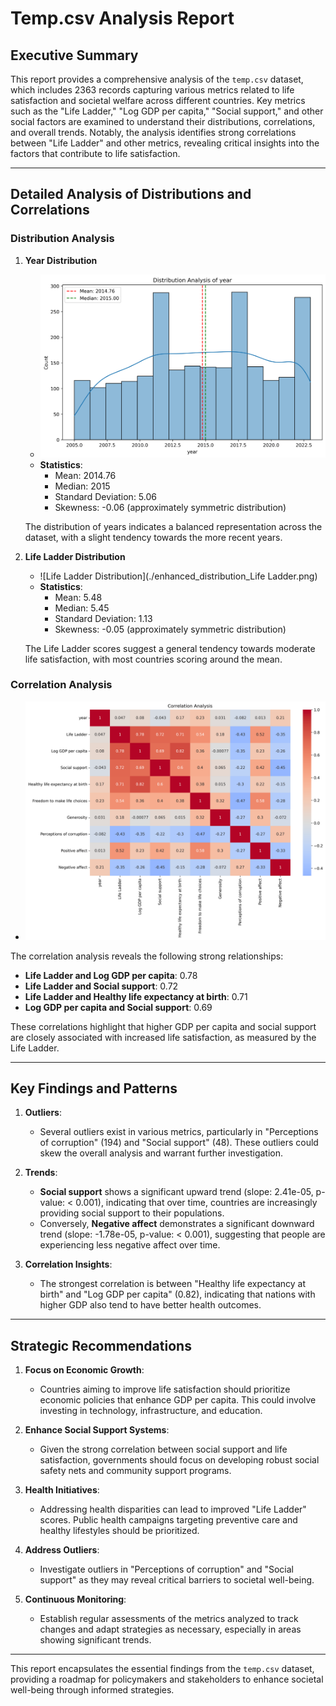 # Temp.csv Analysis Report

## Executive Summary

This report provides a comprehensive analysis of the `temp.csv` dataset, which includes 2363 records capturing various metrics related to life satisfaction and societal welfare across different countries. Key metrics such as the "Life Ladder," "Log GDP per capita," "Social support," and other social factors are examined to understand their distributions, correlations, and overall trends. Notably, the analysis identifies strong correlations between "Life Ladder" and other metrics, revealing critical insights into the factors that contribute to life satisfaction.

---

## Detailed Analysis of Distributions and Correlations

### Distribution Analysis

1. **Year Distribution**
   - ![Year Distribution](./enhanced_distribution_year.png)
   - **Statistics**:
     - Mean: 2014.76
     - Median: 2015
     - Standard Deviation: 5.06
     - Skewness: -0.06 (approximately symmetric distribution)

   The distribution of years indicates a balanced representation across the dataset, with a slight tendency towards the more recent years.

2. **Life Ladder Distribution**
   - ![Life Ladder Distribution](./enhanced_distribution_Life Ladder.png)
   - **Statistics**:
     - Mean: 5.48
     - Median: 5.45
     - Standard Deviation: 1.13
     - Skewness: -0.05 (approximately symmetric distribution)

   The Life Ladder scores suggest a general tendency towards moderate life satisfaction, with most countries scoring around the mean.

### Correlation Analysis

- ![Correlation Heatmap](./correlation_heatmap.png)

The correlation analysis reveals the following strong relationships:
- **Life Ladder and Log GDP per capita**: 0.78
- **Life Ladder and Social support**: 0.72
- **Life Ladder and Healthy life expectancy at birth**: 0.71
- **Log GDP per capita and Social support**: 0.69

These correlations highlight that higher GDP per capita and social support are closely associated with increased life satisfaction, as measured by the Life Ladder.

---

## Key Findings and Patterns

1. **Outliers**:
   - Several outliers exist in various metrics, particularly in "Perceptions of corruption" (194) and "Social support" (48). These outliers could skew the overall analysis and warrant further investigation.

2. **Trends**:
   - **Social support** shows a significant upward trend (slope: 2.41e-05, p-value: < 0.001), indicating that over time, countries are increasingly providing social support to their populations.
   - Conversely, **Negative affect** demonstrates a significant downward trend (slope: -1.78e-05, p-value: < 0.001), suggesting that people are experiencing less negative affect over time.

3. **Correlation Insights**:
   - The strongest correlation is between "Healthy life expectancy at birth" and "Log GDP per capita" (0.82), indicating that nations with higher GDP also tend to have better health outcomes.

---

## Strategic Recommendations

1. **Focus on Economic Growth**:
   - Countries aiming to improve life satisfaction should prioritize economic policies that enhance GDP per capita. This could involve investing in technology, infrastructure, and education.

2. **Enhance Social Support Systems**:
   - Given the strong correlation between social support and life satisfaction, governments should focus on developing robust social safety nets and community support programs.

3. **Health Initiatives**:
   - Addressing health disparities can lead to improved "Life Ladder" scores. Public health campaigns targeting preventive care and healthy lifestyles should be prioritized.

4. **Address Outliers**:
   - Investigate outliers in "Perceptions of corruption" and "Social support" as they may reveal critical barriers to societal well-being.

5. **Continuous Monitoring**:
   - Establish regular assessments of the metrics analyzed to track changes and adapt strategies as necessary, especially in areas showing significant trends.

---

This report encapsulates the essential findings from the `temp.csv` dataset, providing a roadmap for policymakers and stakeholders to enhance societal well-being through informed strategies.